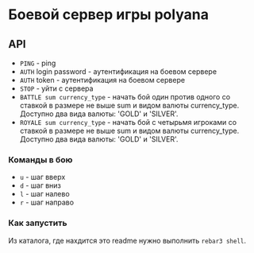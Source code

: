 # Боевой сервер игры polyana

## API

- `PING` - ping
- `AUTH` login password - аутентификация на боевом сервере
- `AUTH` token - аутентификация на боевом сервере
- `STOP` - уйти с сервера
- `BATTLE sum currency_type` - начать бой один против одного со ставкой в
    размере не выше sum и видом валюты currency_type.
    Доступно два вида валюты: 'GOLD' и 'SILVER'.
- `ROYALE sum currency_type` - начать бой с четырьмя игроками со ставкой в
    размере не выше sum и видом валюты currency_type.
    Доступно два вида валюты: 'GOLD' и 'SILVER'.

### Команды в бою

- `u` - шаг вверх
- `d` - шаг вниз
- `l` - шаг налево
- `r` - шаг направо

### Как запустить

Из каталога, где нахдится это readme нужно выполнить `rebar3 shell`.